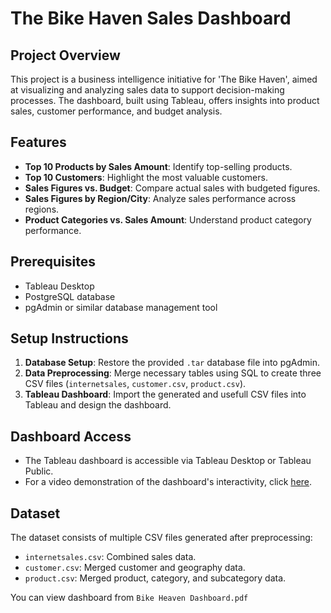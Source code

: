 # The Bike Haven Sales Dashboard

## Project Overview
This project is a business intelligence initiative for 'The Bike Haven', aimed at visualizing and analyzing sales data to support decision-making processes. The dashboard, built using Tableau, offers insights into product sales, customer performance, and budget analysis.

## Features
- **Top 10 Products by Sales Amount**: Identify top-selling products.
- **Top 10 Customers**: Highlight the most valuable customers.
- **Sales Figures vs. Budget**: Compare actual sales with budgeted figures.
- **Sales Figures by Region/City**: Analyze sales performance across regions.
- **Product Categories vs. Sales Amount**: Understand product category performance.

## Prerequisites
- Tableau Desktop
- PostgreSQL database
- pgAdmin or similar database management tool

## Setup Instructions
1. **Database Setup**: Restore the provided `.tar` database file into pgAdmin.
2. **Data Preprocessing**: Merge necessary tables using SQL to create three CSV files (`internetsales`, `customer.csv`, `product.csv`).
3. **Tableau Dashboard**: Import the generated and usefull CSV files into Tableau and design the dashboard.

## Dashboard Access
- The Tableau dashboard is accessible via Tableau Desktop or Tableau Public.
- For a video demonstration of the dashboard's interactivity, click [here](https://drive.google.com/file/d/1cAs6mUWOMFvImRKzE70Koe80iZF3qhUD/view?usp=sharing).

## Dataset
The dataset consists of multiple CSV files generated after preprocessing:
- `internetsales.csv`: Combined sales data.
- `customer.csv`: Merged customer and geography data.
- `product.csv`: Merged product, category, and subcategory data.

You can view dashboard from `Bike Heaven Dashboard.pdf`
